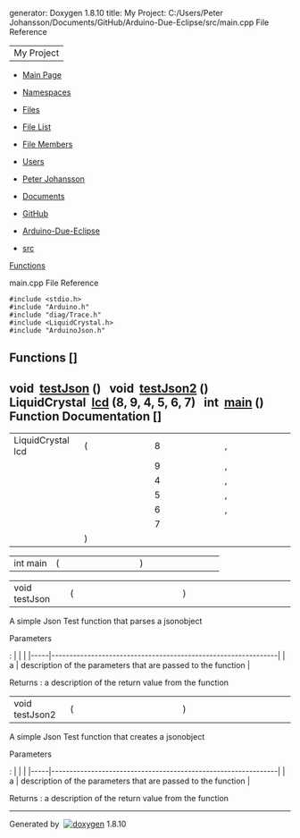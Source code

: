 generator: Doxygen 1.8.10
title: My Project: C:/Users/Peter
  Johansson/Documents/GitHub/Arduino-Due-Eclipse/src/main.cpp File
  Reference

<table>
<colgroup>
<col width="100%" />
</colgroup>
<tbody>
<tr class="odd">
<td align="left"><div id="projectname">
My Project
</div></td>
</tr>
</tbody>
</table>

-   [<span>Main Page</span>](index.html)
-   [<span>Namespaces</span>](namespaces.html)
-   [<span>Files</span>](files.html)

-   [<span>File List</span>](files.html)
-   [<span>File Members</span>](globals.html)

-   [Users](dir_8ceffd4ee35c3518d4e8bdc7e638efe8.html)
-   [Peter Johansson](dir_5a97e6b9f82ae769ca41e6f19692dcf9.html)
-   [Documents](dir_b1fe5ca0409e3ad20e8c4c0b71668aed.html)
-   [GitHub](dir_f209e8b69397b1b0ddd313187dcb0879.html)
-   [Arduino-Due-Eclipse](dir_582a9549fe31293774a479eb2dce3a73.html)
-   [src](dir_0a84a09c6114f057656ef4c46b9d26d0.html)

[Functions](#func-members)

main.cpp File Reference

`#include <stdio.h>`  
 `#include "Arduino.h"`  
 `#include "diag/Trace.h"`  
 `#include <LiquidCrystal.h>`  
 `#include "ArduinoJson.h"`  

Functions []
---------

void 
[testJson](main_8cpp.html#a7d0f82ca387c18f94f313b9d7e7e8df6) ()
 
void 
[testJson2](main_8cpp.html#a757d69d3c9166c440ad2cf72d457a709) ()
 
LiquidCrystal 
[lcd](main_8cpp.html#a3c536bf4f92d5d285773ba7ed7303a6d) (8, 9, 4, 5, 6,
7)
 
int 
[main](main_8cpp.html#ae66f6b31b5ad750f1fe042a706a4e3d4) ()
 
Function Documentation []
----------------------

<span id="a3c536bf4f92d5d285773ba7ed7303a6d"></span>
<table>
<colgroup>
<col width="25%" />
<col width="25%" />
<col width="25%" />
<col width="25%" />
</colgroup>
<tbody>
<tr class="odd">
<td align="left">LiquidCrystal lcd</td>
<td align="left">(</td>
<td align="left">8 </td>
<td align="left">,</td>
</tr>
<tr class="even">
<td align="left"></td>
<td align="left"></td>
<td align="left">9 </td>
<td align="left">,</td>
</tr>
<tr class="odd">
<td align="left"></td>
<td align="left"></td>
<td align="left">4 </td>
<td align="left">,</td>
</tr>
<tr class="even">
<td align="left"></td>
<td align="left"></td>
<td align="left">5 </td>
<td align="left">,</td>
</tr>
<tr class="odd">
<td align="left"></td>
<td align="left"></td>
<td align="left">6 </td>
<td align="left">,</td>
</tr>
<tr class="even">
<td align="left"></td>
<td align="left"></td>
<td align="left">7 </td>
<td align="left"> </td>
</tr>
<tr class="odd">
<td align="left"></td>
<td align="left">)</td>
<td align="left"></td>
<td align="left"></td>
</tr>
</tbody>
</table>

<span id="ae66f6b31b5ad750f1fe042a706a4e3d4"></span>
<table>
<colgroup>
<col width="20%" />
<col width="20%" />
<col width="20%" />
<col width="20%" />
<col width="20%" />
</colgroup>
<tbody>
<tr class="odd">
<td align="left">int main</td>
<td align="left">(</td>
<td align="left"></td>
<td align="left">)</td>
<td align="left"></td>
</tr>
</tbody>
</table>

<span id="a7d0f82ca387c18f94f313b9d7e7e8df6"></span>
<table>
<colgroup>
<col width="20%" />
<col width="20%" />
<col width="20%" />
<col width="20%" />
<col width="20%" />
</colgroup>
<tbody>
<tr class="odd">
<td align="left">void testJson</td>
<td align="left">(</td>
<td align="left"></td>
<td align="left">)</td>
<td align="left"></td>
</tr>
</tbody>
</table>

A simple Json Test function that parses a jsonobject

Parameters

:   |     |                                                               |
    |-----|---------------------------------------------------------------|
    | a   | description of the parameters that are passed to the function |

<!-- -->

Returns
:   a description of the return value from the function

<span id="a757d69d3c9166c440ad2cf72d457a709"></span>
<table>
<colgroup>
<col width="20%" />
<col width="20%" />
<col width="20%" />
<col width="20%" />
<col width="20%" />
</colgroup>
<tbody>
<tr class="odd">
<td align="left">void testJson2</td>
<td align="left">(</td>
<td align="left"></td>
<td align="left">)</td>
<td align="left"></td>
</tr>
</tbody>
</table>

A simple Json Test function that creates a jsonobject

Parameters

:   |     |                                                               |
    |-----|---------------------------------------------------------------|
    | a   | description of the parameters that are passed to the function |

<!-- -->

Returns
:   a description of the return value from the function

------------------------------------------------------------------------

Generated by
 [![doxygen](doxygen.png)](http://www.doxygen.org/index.html) 1.8.10
